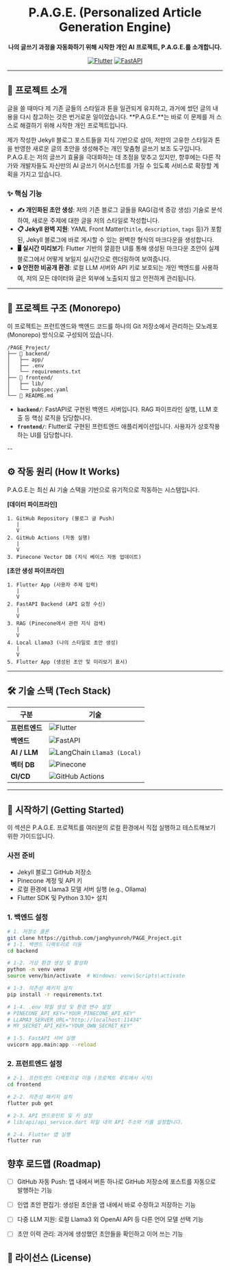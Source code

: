 <div align="center">

  <!-- markdownlint-disable-next-line -->

# P.A.G.E. (Personalized Article Generation Engine)

**나의 글쓰기 과정을 자동화하기 위해 시작한 개인 AI 프로젝트, P.A.G.E.를 소개합니다.**

[![Flutter](https://img.shields.io/badge/Frontend-Flutter-blue)](https://flutter.dev)
[![FastAPI](https://img.shields.io/badge/Backend-FastAPI-green)](https://fastapi.tiangolo.com/)

</div>

---

## 📖 프로젝트 소개

글을 쓸 때마다 제 기존 글들의 스타일과 톤을 일관되게 유지하고, 과거에 썼던 글의 내용을 다시 참고하는 것은 번거로운 일이었습니다. **P.A.G.E.**는 바로 이 문제를 저 스스로 해결하기 위해 시작한 개인 프로젝트입니다.

제가 작성한 Jekyll 블로그 포스트들을 지식 기반으로 삼아, 저만의 고유한 스타일과 톤을 반영한 새로운 글의 초안을 생성해주는 개인 맞춤형 글쓰기 보조 도구입니다. P.A.G.E.는 저의 글쓰기 효율을 극대화하는 데 초점을 맞추고 있지만, 향후에는 다른 작가와 개발자들도 자신만의 AI 글쓰기 어시스턴트를 가질 수 있도록 서비스로 확장할 계획을 가지고 있습니다.

### ✨ 핵심 기능

- **✍️ 개인화된 초안 생성**: 저의 기존 블로그 글들을 RAG(검색 증강 생성) 기술로 분석하여, 새로운 주제에 대한 글을 저의 스타일로 작성합니다.
- **📋 Jekyll 완벽 지원**: YAML Front Matter(`title`, `description`, `tags` 등)가 포함된, Jekyll 블로그에 바로 게시할 수 있는 완벽한 형식의 마크다운을 생성합니다.
- **🖥️ 실시간 미리보기**: Flutter 기반의 깔끔한 UI를 통해 생성된 마크다운 초안이 실제 블로그에서 어떻게 보일지 실시간으로 렌더링하여 보여줍니다.
- **🔒 안전한 비공개 환경**: 로컬 LLM 서버와 API 키로 보호되는 개인 백엔드를 사용하여, 저의 모든 데이터와 글은 외부에 노출되지 않고 안전하게 관리됩니다.

---

## 📂 프로젝트 구조 (Monorepo)

이 프로젝트는 프런트엔드와 백엔드 코드를 하나의 Git 저장소에서 관리하는 모노레포(Monorepo) 방식으로 구성되어 있습니다.

```
/PAGE_Project/
├── 📁 backend/
│   ├── app/
│   ├── .env
│   └── requirements.txt
├── 📁 frontend/
│   ├── lib/
│   └── pubspec.yaml
└── 📄 README.md
```

- **`backend/`**: FastAPI로 구현된 백엔드 서버입니다. RAG 파이프라인 실행, LLM 호출 등 핵심 로직을 담당합니다.
- **`frontend/`**: Flutter로 구현된 프런트엔드 애플리케이션입니다. 사용자가 상호작용하는 UI를 담당합니다.

--

## ⚙️ 작동 원리 (How It Works)

P.A.G.E.는 최신 AI 기술 스택을 기반으로 유기적으로 작동하는 시스템입니다.

**[데이터 파이프라인]**

```
1. GitHub Repository (블로그 글 Push)
   |
   V
2. GitHub Actions (자동 실행)
   |
   V
3. Pinecone Vector DB (지식 베이스 자동 업데이트)
```

**[초안 생성 파이프라인]**

```
1. Flutter App (사용자 주제 입력)
   |
   V
2. FastAPI Backend (API 요청 수신)
   |
   V
3. RAG (Pinecone에서 관련 지식 검색)
   |
   V
4. Local Llama3 (나의 스타일로 초안 생성)
   |
   V
5. Flutter App (생성된 초안 및 미리보기 표시)
```

---

## 🛠️ 기술 스택 (Tech Stack)

| 구분           | 기술                                                                                                                          |
| -------------- | ----------------------------------------------------------------------------------------------------------------------------- |
| **프런트엔드** | ![Flutter](https://img.shields.io/badge/Flutter-02569B?style=for-the-badge&logo=flutter&logoColor=white)                      |
| **백엔드**     | ![FastAPI](https://img.shields.io/badge/FastAPI-005571?style=for-the-badge&logo=fastapi&logoColor=white)                      |
| **AI / LLM**   | ![LangChain](https://img.shields.io/badge/LangChain-005571?style=for-the-badge) `Llama3 (Local)`                              |
| **벡터 DB**    | ![Pinecone](https://img.shields.io/badge/Pinecone-3B5998?style=for-the-badge&logo=pinecone&logoColor=white)                   |
| **CI/CD**      | ![GitHub Actions](https://img.shields.io/badge/GitHub_Actions-2088FF?style=for-the-badge&logo=github-actions&logoColor=white) |

---

## 🚀 시작하기 (Getting Started)

이 섹션은 P.A.G.E. 프로젝트를 여러분의 로컬 환경에서 직접 실행하고 테스트해보기 위한 가이드입니다.

### 사전 준비

- Jekyll 블로그 GitHub 저장소
- Pinecone 계정 및 API 키
- 로컬 환경에 Llama3 모델 서버 실행 (e.g., Ollama)
- Flutter SDK 및 Python 3.10+ 설치

### 1. 백엔드 설정

```bash
# 1. 저장소 클론
git clone https://github.com/janghyunroh/PAGE_Project.git
# 1-1. 백엔드 디렉토리로 이동
cd backend

# 1-2. 가상 환경 생성 및 활성화
python -m venv venv
source venv/bin/activate  # Windows: venv\Scripts\activate

# 1-3. 의존성 패키지 설치
pip install -r requirements.txt

# 1-4. .env 파일 생성 및 환경 변수 설정
# PINECONE_API_KEY="YOUR_PINECONE_API_KEY"
# LLAMA3_SERVER_URL="http://localhost:11434"
# MY_SECRET_API_KEY="YOUR_OWN_SECRET_KEY"

# 1-5. FastAPI 서버 실행
uvicorn app.main:app --reload
```

### 2. 프런트엔드 설정

```bash
# 2-1. 프런트엔드 디렉토리로 이동 (프로젝트 루트에서 시작)
cd frontend

# 2-2. 의존성 패키지 설치
flutter pub get

# 2-3. API 엔드포인트 및 키 설정
# lib/api/api_service.dart 파일 내의 API 주소와 키를 설정합니다.

# 2-4. Flutter 앱 실행
flutter run
```

## 향후 로드맵 (Roadmap)

- [ ] GitHub 자동 Push: 앱 내에서 버튼 하나로 GitHub 저장소에 포스트를 자동으로 발행하는 기능

- [ ] 인앱 초안 편집기: 생성된 초안을 앱 내에서 바로 수정하고 저장하는 기능

- [ ] 다중 LLM 지원: 로컬 Llama3 외 OpenAI API 등 다른 언어 모델 선택 기능

- [ ] 초안 이력 관리: 과거에 생성했던 초안들을 확인하고 이어 쓰는 기능

## 📄 라이선스 (License)
